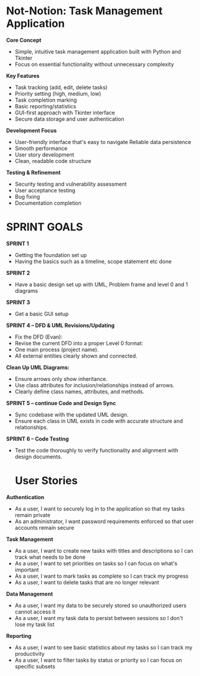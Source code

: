#  Not-Notion: Task Management Application
**Core Concept**

- Simple, intuitive task management application built with Python and Tkinter
- Focus on essential functionality without unnecessary complexity

**Key Features**

- Task tracking (add, edit, delete tasks)
- Priority setting (high, medium, low)
- Task completion marking
- Basic reporting/statistics
- GUI-first approach with Tkinter interface
- Secure data storage and user authentication

**Development Focus**

- User-friendly interface that's easy to navigate
  Reliable data persistence
- Smooth performance
- User story development
- Clean, readable code structure

**Testing & Refinement**

- Security testing and vulnerability assessment
- User acceptance testing
- Bug fixing 
- Documentation completion

# SPRINT GOALS
**SPRINT 1**

- Getting the foundation set up
- Having the basics such as a timeline, scope statement etc done

**SPRINT 2**

- Have a basic design set up with UML, Problem frame and level 0 and 1 diagrams

**SPRINT 3**

- Get a basic GUI setup

**SPRINT 4 – DFD & UML Revisions/Updating**

- Fix the DFD (Evan):
- Revise the current DFD into a proper Level 0 format:
- One main process (project name).
- All external entities clearly shown and connected.

**Clean Up UML Diagrams:**

- Ensure arrows only show inheritance.
- Use class attributes for inclusion/relationships instead of arrows.
- Clearly define class names, attributes, and methods.

**SPRINT 5 – continue Code and Design Sync**

- Sync codebase with the updated UML design.
- Ensure each class in UML exists in code with accurate structure and relationships.

**SPRINT 6 – Code Testing**

- Test the code thoroughly to verify functionality and alignment with design documents.

  # User Stories

**Authentication**

- As a user, I want to securely log in to the application so that my tasks remain private
- As an administrator, I want password requirements enforced so that user accounts remain secure

**Task Management**

- As a user, I want to create new tasks with titles and descriptions so I can track what needs to be done
- As a user, I want to set priorities on tasks so I can focus on what's important
- As a user, I want to mark tasks as complete so I can track my progress
- As a user, I want to delete tasks that are no longer relevant

**Data Management**

- As a user, I want my data to be securely stored so unauthorized users cannot access it
- As a user, I want my task data to persist between sessions so I don't lose my task list

**Reporting**
- As a user, I want to see basic statistics about my tasks so I can track my productivity
- As a user, I want to filter tasks by status or priority so I can focus on specific subsets

